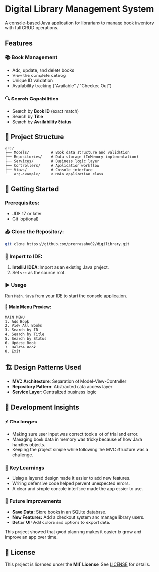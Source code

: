 # Digital Library Management System

A console-based Java application for librarians to manage book inventory with full CRUD operations.

## Features

### 📚 Book Management
- Add, update, and delete books
- View the complete catalog
- Unique ID validation
- Availability tracking ("Available" / "Checked Out")

### 🔍 Search Capabilities
- Search by **Book ID** (exact match)
- Search by **Title**
- Search by **Availability Status**

## 📂 Project Structure
```plaintext
src/
├── Models/          # Book data structure and validation
├── Repositories/    # Data storage (InMemory implementation)
├── Services/        # Business logic layer
├── Controllers/     # Application workflow
├── Views/           # Console interface
└── org.example/     # Main application class
```

## 🚀 Getting Started

### Prerequisites:
- JDK 17 or later
- Git (optional)

### 📥 Clone the Repository:
```bash
git clone https://github.com/prernasahu02/digilibrary.git
```

### 📂 Import to IDE:
1. **IntelliJ IDEA**: Import as an existing Java project.
2. Set `src` as the source root.

### ▶️ Usage
Run `Main.java` from your IDE to start the console application.

#### **📜 Main Menu Preview:**
```plaintext
MAIN MENU
1. Add Book
2. View All Books
3. Search by ID
4. Search by Title
5. Search by Status
6. Update Book
7. Delete Book
8. Exit
```

## 🏗️ Design Patterns Used
- **MVC Architecture**: Separation of Model-View-Controller
- **Repository Pattern**: Abstracted data access layer
- **Service Layer**: Centralized business logic

## 🚀 Development Insights

### ⚡ Challenges
- Making sure user input was correct took a lot of trial and error.
- Managing book data in memory was tricky because of how Java handles objects.
- Keeping the project simple while following the MVC structure was a challenge.

### 🎯 Key Learnings
- Using a layered design made it easier to add new features.
- Writing defensive code helped prevent unexpected errors.
- A clear and simple console interface made the app easier to use.

### 🔮 Future Improvements
- **Save Data:** Store books in an SQLite database.
- **New Features:** Add a checkout system and manage library users.
- **Better UI:** Add colors and options to export data.

This project showed that good planning makes it easier to grow and improve an app over time.

## 📜 License
This project is licensed under the **MIT License**. See [LICENSE](LICENSE) for details.

